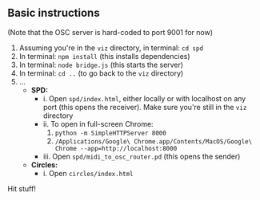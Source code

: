 ## Basic instructions

(Note that the OSC server is hard-coded to port 9001 for now)

1. Assuming you're in the `viz` directory, in terminal: `cd spd`
2. In terminal: `npm install` (this installs dependencies)
3. In terminal: `node bridge.js` (this starts the server)
4. In terminal: `cd ..` (to go back to the `viz` directory)
5. ...
    - **SPD:**
        - i. Open `spd/index.html`, either locally or with localhost on any port (this opens the receiver). Make sure you're still in the `viz` directory
        - ii. To open in full-screen Chrome:
            1. `python -m SimpleHTTPServer 8000`
            2. `/Applications/Google\ Chrome.app/Contents/MacOS/Google\ Chrome --app=http://localhost:8000`
        - iii. Open `spd/midi_to_osc_router.pd` (this opens the sender)
    - **Circles:**
        - i. Open `circles/index.html`

Hit stuff!